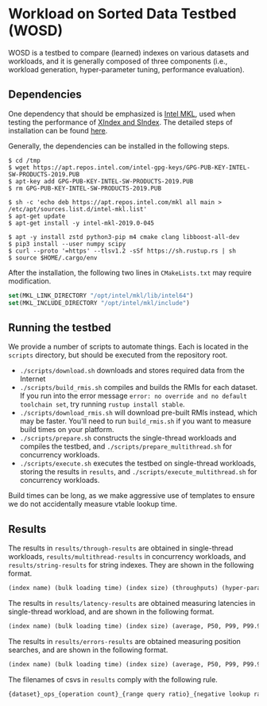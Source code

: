 # Workload on Sorted Data Testbed (WOSD)

WOSD is a testbed to compare (learned) indexes on various datasets and workloads, and it is generally composed of three components (i.e., workload generation, hyper-parameter tuning, performance evaluation).

## Dependencies

One dependency that should be emphasized is [Intel MKL](https://software.intel.com/en-us/mkl), used when testing the performance of [XIndex and SIndex](https://ipads.se.sjtu.edu.cn:1312/opensource/xindex). The detailed steps of installation can be found [here](https://software.intel.com/en-us/articles/installing-intel-free-libs-and-python-apt-repo).

Generally, the dependencies can be installed in the following steps.

```shell
$ cd /tmp
$ wget https://apt.repos.intel.com/intel-gpg-keys/GPG-PUB-KEY-INTEL-SW-PRODUCTS-2019.PUB
$ apt-key add GPG-PUB-KEY-INTEL-SW-PRODUCTS-2019.PUB
$ rm GPG-PUB-KEY-INTEL-SW-PRODUCTS-2019.PUB

$ sh -c 'echo deb https://apt.repos.intel.com/mkl all main > /etc/apt/sources.list.d/intel-mkl.list'
$ apt-get update
$ apt-get install -y intel-mkl-2019.0-045

$ apt -y install zstd python3-pip m4 cmake clang libboost-all-dev
$ pip3 install --user numpy scipy
$ curl --proto '=https' --tlsv1.2 -sSf https://sh.rustup.rs | sh
$ source $HOME/.cargo/env
```

After the installation, the following two lines in `CMakeLists.txt` may require modification.

```cmake
set(MKL_LINK_DIRECTORY "/opt/intel/mkl/lib/intel64")
set(MKL_INCLUDE_DIRECTORY "/opt/intel/mkl/include")
```

## Running the testbed

We provide a number of scripts to automate things. Each is located in the `scripts` directory, but should be executed from the repository root.

- `./scripts/download.sh` downloads and stores required data from the Internet
- `./scripts/build_rmis.sh` compiles and builds the RMIs for each dataset. If you run into the error message `error: no override and no default toolchain set`, try running `rustup install stable`.
- `./scripts/download_rmis.sh` will download pre-built RMIs instead, which may be faster. You'll need to run `build_rmis.sh` if you want to measure build times on your platform.
- `./scripts/prepare.sh` constructs the single-thread workloads and compiles the testbed, and `./scripts/prepare_multithread.sh` for concurrency workloads.
- `./scripts/execute.sh` executes the testbed on single-thread workloads, storing the results in `results`, and `./scripts/execute_multithread.sh` for concurrency workloads.

Build times can be long, as we make aggressive use of templates to ensure we do not accidentally measure vtable lookup time. 

## Results

The results in `results/through-results` are obtained in single-thread workloads, `results/multithread-results` in concurrency workloads, and `results/string-results` for string indexes. They are shown in the following format.
```txt
(index name) (bulk loading time) (index size) (throughputs) (hyper-parameters)
```

The results in `results/latency-results` are obtained measuring latencies in single-thread workload, and are shown in the following format.
```txt
(index name) (bulk loading time) (index size) (average, P50, P99, P99.9, max, standard derivation of the latency) (hyper-parameters)
```

The results in `results/errors-results` are obtained measuring position searches, and are shown in the following format.
```txt
(index name) (bulk loading time) (index size) (average, P50, P99, P99.9, max, standard derivation of the latency) (average position search overhead) (average position search overhead per operation) (average prediction error) (hyper-parameters)
```

The filenames of csvs in `results` comply with the following rule.
```txt
{dataset}_ops_{operation count}_{range query ratio}_{negative lookup ratio}_{insert ratio}_({insert pattern}_)({hotspot ratio}_)({thread number}_)(mix_)({bulk-loaded data size}_)results_table.csv
```
